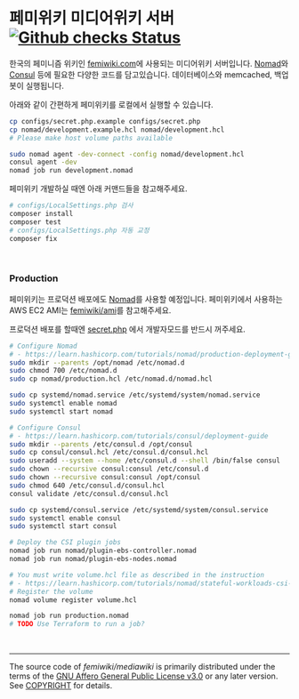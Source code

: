 페미위키 미디어위키 서버 [![Github checks Status]][Github checks Link]
========
한국의 페미니즘 위키인 [femiwiki.com]에 사용되는 미디어위키 서버입니다.
[Nomad]와 [Consul] 등에 필요한 다양한 코드를 담고있습니다.
데이터베이스와 memcached, 백업봇이 실행됩니다.

아래와 같이 간편하게 페미위키를 로컬에서 실행할 수 있습니다.

```bash
cp configs/secret.php.example configs/secret.php
cp nomad/development.example.hcl nomad/development.hcl
# Please make host volume paths available

sudo nomad agent -dev-connect -config nomad/development.hcl
consul agent -dev
nomad job run development.nomad
```

페미위키 개발하실 때엔 아래 커맨드들을 참고해주세요.

```bash
# configs/LocalSettings.php 검사
composer install
composer test
# configs/LocalSettings.php 자동 교정
composer fix
```

&nbsp;

### Production
페미위키는 프로덕션 배포에도 [Nomad]를 사용할 예정입니다. 페미위키에서 사용하는
AWS EC2 AMI는 [femiwiki/ami]를 참고해주세요.

프로덕션 배포를 할때엔 [secret.php] 에서 개발자모드를 반드시 꺼주세요.

```sh
# Configure Nomad
# - https://learn.hashicorp.com/tutorials/nomad/production-deployment-guide-vm-with-consul
sudo mkdir --parents /opt/nomad /etc/nomad.d
sudo chmod 700 /etc/nomad.d
sudo cp nomad/production.hcl /etc/nomad.d/nomad.hcl

sudo cp systemd/nomad.service /etc/systemd/system/nomad.service
sudo systemctl enable nomad
sudo systemctl start nomad

# Configure Consul
# - https://learn.hashicorp.com/tutorials/consul/deployment-guide
sudo mkdir --parents /etc/consul.d /opt/consul
sudo cp consul/consul.hcl /etc/consul.d/consul.hcl
sudo useradd --system --home /etc/consul.d --shell /bin/false consul
sudo chown --recursive consul:consul /etc/consul.d
sudo chown --recursive consul:consul /opt/consul
sudo chmod 640 /etc/consul.d/consul.hcl
consul validate /etc/consul.d/consul.hcl

sudo cp systemd/consul.service /etc/systemd/system/consul.service
sudo systemctl enable consul
sudo systemctl start consul

# Deploy the CSI plugin jobs
nomad job run nomad/plugin-ebs-controller.nomad
nomad job run nomad/plugin-ebs-nodes.nomad

# You must write volume.hcl file as described in the instruction
# - https://learn.hashicorp.com/tutorials/nomad/stateful-workloads-csi-volumes#deploy-the-ebs-plugin
# Register the volume
nomad volume register volume.hcl

nomad job run production.nomad
# TODO Use Terraform to run a job?
```

&nbsp;

--------

The source code of *femiwiki/mediawiki* is primarily distributed under the terms
of the [GNU Affero General Public License v3.0] or any later version. See
[COPYRIGHT] for details.

[Github checks Status]: https://badgen.net/github/checks/femiwiki/docker-mediawiki
[Github checks Link]: https://github.com/femiwiki/docker-mediawiki
[femiwiki.com]: https://femiwiki.com
[femiwiki/ami]: https://github.com/femiwiki/ami
[Nomad]: https://www.nomadproject.io/
[Consul]: https://www.consul.io/
[secret.php]: configs/secret.php.example
[GNU Affero General Public License v3.0]: LICENSE
[COPYRIGHT]: COPYRIGHT
